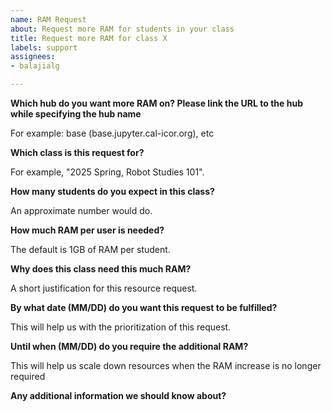 ```yaml
---
name: RAM Request 
about: Request more RAM for students in your class
title: Request more RAM for class X
labels: support
assignees: 
- balajialg

---
```


**Which hub do you want more RAM on? Please link the URL to the hub while specifying the hub name**

For example: base (base.jupyter.cal-icor.org), etc

**Which class is this request for?**

For example, "2025 Spring, Robot Studies 101".

**How many students do you expect in this class?**

An approximate number would do.

**How much RAM per user is needed?**

The default is 1GB of RAM per student.

**Why does this class need this much RAM?**

A short justification for this resource request.

**By what date (MM/DD) do you want this request to be fulfilled?**

This will help us with the prioritization of this request.

**Until when (MM/DD) do you require the additional RAM?**

This will help us scale down resources when the RAM increase is no longer required

**Any additional information we should know about?**
